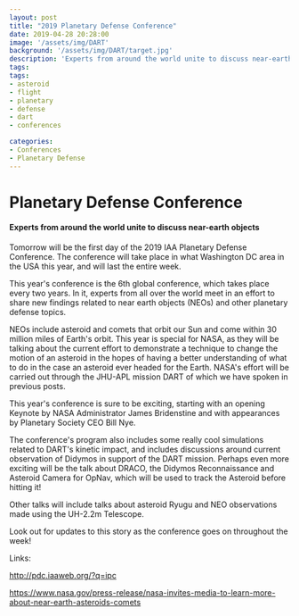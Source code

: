 ```yaml
---
layout: post
title: "2019 Planetary Defense Conference"
date: 2019-04-28 20:28:00
image: '/assets/img/DART'
background: '/assets/img/DART/target.jpg'
description: 'Experts from around the world unite to discuss near-earth objects'
tags:
tags:
- asteroid
- flight
- planetary
- defense
- dart
- conferences

categories:
- Conferences
- Planetary Defense
---
```


<meta name="twitter:image" content="/assets/img/DART/target.jpg">

# Planetary Defense Conference
#### Experts from around the world unite to discuss near-earth objects


Tomorrow will be the first day of the 2019 IAA Planetary Defense Conference. The conference will take place in what Washington DC area in the USA this year, and will last the entire week. 

This year's conference is the 6th global conference, which takes place every two years. In it, experts from all over the world meet in an effort to share new findings related to near earth objects (NEOs) and other planetary defense topics. 

NEOs include asteroid and comets that orbit our Sun and come within 30 million miles of Earth's orbit. This year is special for NASA, as they will be talking about the current effort to demonstrate a technique to change the motion of an asteroid in the hopes of having a better understanding of what to do in the case an asteroid ever headed for the Earth. NASA's effort will be carried out through the JHU-APL mission DART of which we have spoken in previous posts. 

This year's conference is sure to be exciting, starting with an opening Keynote by NASA Administrator James Bridenstine and with appearances by Planetary Society CEO Bill Nye.

The conference's program also includes some really cool simulations related to DART's kinetic impact, and includes discussions around current observation of Didymos in support of the DART mission. Perhaps even more exciting will be the talk about DRACO, the Didymos Reconnaissance and Asteroid Camera for OpNav, which will be used to track the Asteroid before hitting it!

Other talks will include talks about asteroid Ryugu and NEO observations made using the UH-2.2m Telescope. 

Look out for updates to this story as the conference goes on throughout the week!

Links:

<a href="http://pdc.iaaweb.org/?q=ipc">http://pdc.iaaweb.org/?q=ipc</a>

<a href="https://www.nasa.gov/press-release/nasa-invites-media-to-learn-more-about-near-earth-asteroids-comets">https://www.nasa.gov/press-release/nasa-invites-media-to-learn-more-about-near-earth-asteroids-comets</a>
